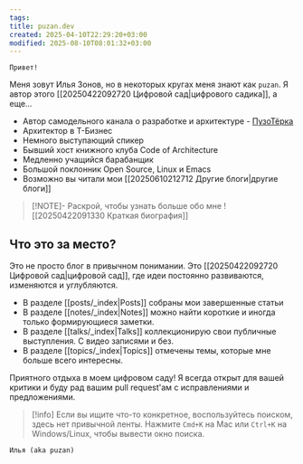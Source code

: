 ```yaml
---
tags: 
title: puzan.dev
created: 2025-04-10T22:29:20+03:00
modified: 2025-08-10T08:01:32+03:00
---
```


```poetry
Привет!
```

Меня зовут Илья Зонов, но в некоторых кругах меня знают как `puzan`. Я автор этого [[20250422092720 Цифровой сад|цифрового садика]], а еще…

- Автор самодельного канала о разработке и архитектуре - [ПузоТёрка](https://t.me/ArchPuzoTerka)
- Архитектор в Т-Бизнес
- Немного выступающий спикер
- Бывший хост книжного клуба Code of Architecture
- Медленно учащийся барабанщик
- Большой поклонник Open Source, Linux и Emacs
- Возможно вы читали мои [[20250610212712 Другие блоги|другие блоги]]

> [!NOTE]- Раскрой, чтобы узнать больше обо мне
> ![[20250422091330 Краткая биография]]

## Что это за место?

Это не просто блог в привычном понимании. Это [[20250422092720 Цифровой сад|цифровой сад]], где идеи постоянно развиваются, изменяются и углубляются.

- В разделе [[posts/_index|Posts]] собраны мои завершенные статьи
- В разделе [[notes/_index|Notes]] можно найти короткие и иногда только формирующиеся заметки.
- В разделе [[talks/_index|Talks]] коллекционирую свои публичные выступления. С видео записями и без.
- В разделе [[topics/_index|Topics]] отмечены темы, которые мне больше всего интересны.

Приятного отдыха в моем цифровом саду! Я всегда открыт для вашей критики и буду рад вашим pull request'ам с исправлениями и предложениями.

> [!info]
> Если вы ищите что-то конкретное, воспользуйтесь поиском, здесь нет привычной ленты. Нажмите `Cmd+K` на Mac или `Ctrl+K` на Windows/Linux, чтобы вывести окно поиска.

```poetry
Илья (aka puzan)
```

